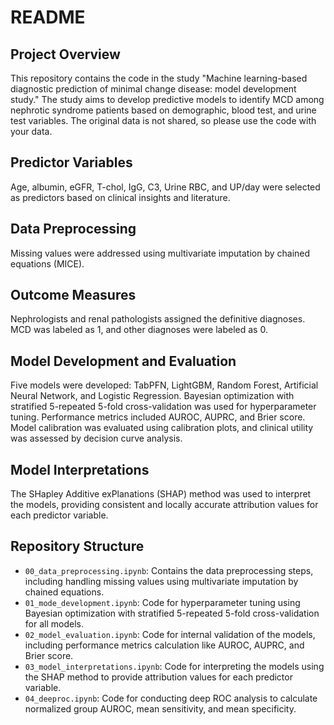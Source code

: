 # README

## Project Overview

This repository contains the code in the study "Machine learning-based diagnostic prediction of minimal change disease: model development study." The study aims to develop predictive models to identify MCD among nephrotic syndrome patients based on demographic, blood test, and urine test variables. The original data is not shared, so please use the code with your data.

## Predictor Variables

Age, albumin, eGFR, T-chol, IgG, C3, Urine RBC, and UP/day were selected as predictors based on clinical insights and literature.

## Data Preprocessing

Missing values were addressed using multivariate imputation by chained equations (MICE). 

## Outcome Measures

Nephrologists and renal pathologists assigned the definitive diagnoses. MCD was labeled as 1, and other diagnoses were labeled as 0.

## Model Development and Evaluation

Five models were developed: TabPFN, LightGBM, Random Forest, Artificial Neural Network, and Logistic Regression. Bayesian optimization with stratified 5-repeated 5-fold cross-validation was used for hyperparameter tuning. Performance metrics included AUROC, AUPRC, and Brier score. Model calibration was evaluated using calibration plots, and clinical utility was assessed by decision curve analysis.

## Model Interpretations

The SHapley Additive exPlanations (SHAP) method was used to interpret the models, providing consistent and locally accurate attribution values for each predictor variable.

## Repository Structure

- `00_data_preprocessing.ipynb`: Contains the data preprocessing steps, including handling missing values using multivariate imputation by chained equations.
- `01_mode_development.ipynb`: Code for hyperparameter tuning using Bayesian optimization with stratified 5-repeated 5-fold cross-validation for all models.
- `02_model_evaluation.ipynb`: Code for internal validation of the models, including performance metrics calculation like AUROC, AUPRC, and Brier score.
- `03_model_interpretations.ipynb`: Code for interpreting the models using the SHAP method to provide attribution values for each predictor variable.
- `04_deeproc.ipynb`: Code for conducting deep ROC analysis to calculate normalized group AUROC, mean sensitivity, and mean specificity.
